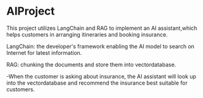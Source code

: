 # AIProject
This project utilizes LangChain and RAG to implement an AI assistant,which helps customers in arranging itineraries and booking insurance.

LangChain: the developer's framework enabling the AI model to search on Internet for latest information. 

RAG: chunking the documents and store them into vectordatabase.

-When the customer is asking about insurance, the AI assistant will look up into the vectordatabase and recommend the insurance best suitable for customers.
